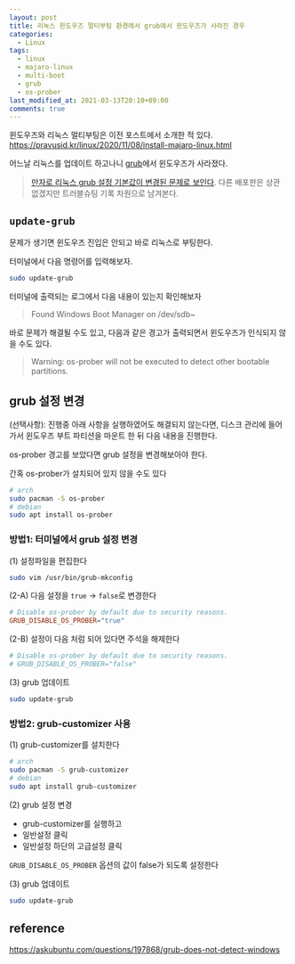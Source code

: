 ```yaml
---
layout: post
title: 리눅스 윈도우즈 멀티부팅 환경에서 grub에서 윈도우즈가 사라진 경우
categories:
  - Linux
tags:
  - linux
  - majaro-linux
  - multi-boot
  - grub
  - os-prober
last_modified_at: 2021-03-13T20:10+09:00
comments: true
---
```


윈도우즈와 리눅스 멀티부팅은 이전 포스트에서 소개한 적 있다.
<https://pravusid.kr/linux/2020/11/08/install-majaro-linux.html>

어느날 리눅스를 업데이트 하고나니 [grub](https://en.wikipedia.org/wiki/GNU_GRUB)에서 윈도우즈가 사라졌다.

> [만자로 리눅스 grub 설정 기본값이 변경된 문제로 보인다](https://forum.manjaro.org/t/grub-disable-os-prober-flag-appears-to-be-ignored-in-etc-default-grub/56382/5).
> 다른 배포판은 상관 없겠지만 트러블슈팅 기록 차원으로 남겨본다.

## `update-grub`

문제가 생기면 윈도우즈 진입은 안되고 바로 리눅스로 부팅한다.

터미널에서 다음 명령어를 입력해보자.

```sh
sudo update-grub
```

터미널에 출력되는 로그에서 다음 내용이 있는지 확인해보자

> Found Windows Boot Manager on /dev/sdb~

바로 문제가 해결될 수도 있고, 다음과 같은 경고가 출력되면서 윈도우즈가 인식되지 않을 수도 있다.

> Warning: os-prober will not be executed to detect other bootable partitions.

## grub 설정 변경

(선택사항): 진행중 아래 사항을 실행하였어도 해결되지 않는다면, 디스크 관리에 들어가서 윈도우즈 부트 파티션을 마운트 한 뒤 다음 내용을 진행한다.

os-prober 경고를 보았다면 grub 설정을 변경해보아야 한다.

간혹 os-prober가 설치되어 있지 않을 수도 있다

```sh
# arch
sudo pacman -S os-prober
# debian
sudo apt install os-prober
```

### 방법1: 터미널에서 grub 설정 변경

(1) 설정파일을 편집한다

```sh
sudo vim /usr/bin/grub-mkconfig
```

(2-A) 다음 설정을 `true` -> `false`로 변경한다

```conf
# Disable os-prober by default due to security reasons.
GRUB_DISABLE_OS_PROBER="true"
```

(2-B) 설정이 다음 처럼 되어 있다면 주석을 해제한다

```conf
# Disable os-prober by default due to security reasons.
# GRUB_DISABLE_OS_PROBER="false"
```

(3) grub 업데이트

```sh
sudo update-grub
```

### 방법2: grub-customizer 사용

(1) grub-customizer를 설치한다

```sh
# arch
sudo pacman -S grub-customizer
# debian
sudo apt install grub-customizer
```

(2) grub 설정 변경

- grub-customizer를 실행하고
- 일반설정 클릭
- 일반설정 하단의 고급설정 클릭

`GRUB_DISABLE_OS_PROBER` 옵션의 값이 false가 되도록 설정한다

(3) grub 업데이트

```sh
sudo update-grub
```

## reference

<https://askubuntu.com/questions/197868/grub-does-not-detect-windows>
